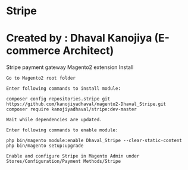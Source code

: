 # Stripe
# Created by : Dhaval Kanojiya (E-commerce Architect)
Stripe payment gateway Magento2 extension
Install

    Go to Magento2 root folder

    Enter following commands to install module:

    composer config repositories.stripe git https://github.com/kanojiyadhaval/magento2-Dhaval_Stripe.git
    composer require kanojiyadhaval/stripe:dev-master

    Wait while dependencies are updated.

    Enter following commands to enable module:

    php bin/magento module:enable Dhaval_Stripe --clear-static-content
    php bin/magento setup:upgrade

    Enable and configure Stripe in Magento Admin under Stores/Configuration/Payment Methods/Stripe
